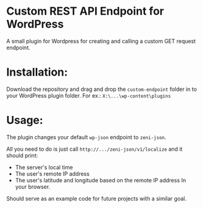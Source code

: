 # Custom REST API Endpoint for WordPress
A small plugin for Wordpress for creating and calling a custom GET request endpoint.

# Installation:

Download the repository and drag and drop the `custom-endpoint` folder in to your WordPress plugin folder.
For ex.: `X:\...\wp-content\plugins`

# Usage:

The plugin changes your default `wp-json` endpoint to `zeni-json`.

All you need to do is just call `http://.../zeni-json/v1/localize` and it should print:
- The server's local time
- The user's remote IP address
- The user's latitude and longitude based on the remote IP address
In your browser.

Should serve as an example code for future projects with a similar goal.
